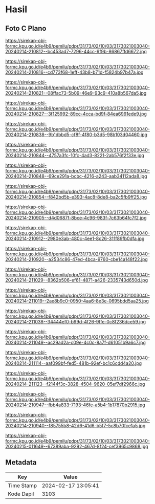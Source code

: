 # Hasil

## Foto C Plano

https://sirekap-obj-formc.kpu.go.id/e4b9/pemilu/pdpr/31/73/02/10/03/3173021003040-20240214-210812--bc453ad7-7296-44cc-9f9b-86867ffd6672.jpg

https://sirekap-obj-formc.kpu.go.id/e4b9/pemilu/pdpr/31/73/02/10/03/3173021003040-20240214-210816--cd773f68-1eff-43b8-b71d-f5824b97b47a.jpg

https://sirekap-obj-formc.kpu.go.id/e4b9/pemilu/pdpr/31/73/02/10/03/3173021003040-20240214-210821--08ffac73-5b09-46e9-93c9-410a8b567da5.jpg

https://sirekap-obj-formc.kpu.go.id/e4b9/pemilu/pdpr/31/73/02/10/03/3173021003040-20240214-210827--3f125992-89cc-4cca-bd9f-84ea6991ede9.jpg

https://sirekap-obj-formc.kpu.go.id/e4b9/pemilu/pdpr/31/73/02/10/03/3173021003040-20240214-210838--9b1dbbd5-cf8f-4f80-b3d5-98b103d04460.jpg

https://sirekap-obj-formc.kpu.go.id/e4b9/pemilu/pdpr/31/73/02/10/03/3173021003040-20240214-210844--4757a3fc-10fc-4ad3-8221-2ab576f2f33e.jpg

https://sirekap-obj-formc.kpu.go.id/e4b9/pemilu/pdpr/31/73/02/10/03/3173021003040-20240214-210848--69ce291a-bcbc-4216-a243-aab34112ada8.jpg

https://sirekap-obj-formc.kpu.go.id/e4b9/pemilu/pdpr/31/73/02/10/03/3173021003040-20240214-210854--f842bd5b-e393-4ac8-8de8-ba2c5fb9ff25.jpg

https://sirekap-obj-formc.kpu.go.id/e4b9/pemilu/pdpr/31/73/02/10/03/3173021003040-20240214-210905--d4d0687f-8bce-4c96-983f-7c63b64fc7f2.jpg

https://sirekap-obj-formc.kpu.go.id/e4b9/pemilu/pdpr/31/73/02/10/03/3173021003040-20240214-210912--2980e3ab-480c-4ee1-8c26-311f89fb0dfa.jpg

https://sirekap-obj-formc.kpu.go.id/e4b9/pemilu/pdpr/31/73/02/10/03/3173021003040-20240214-210920--a2534c86-47ed-4bca-9760-cbe14a148f22.jpg

https://sirekap-obj-formc.kpu.go.id/e4b9/pemilu/pdpr/31/73/02/10/03/3173021003040-20240214-211029--8362b506-ef61-4871-a426-2335743d650d.jpg

https://sirekap-obj-formc.kpu.go.id/e4b9/pemilu/pdpr/31/73/02/10/03/3173021003040-20240214-211019--2ae8b9c0-0950-4aa6-8e3e-0695bdd5aa25.jpg

https://sirekap-obj-formc.kpu.go.id/e4b9/pemilu/pdpr/31/73/02/10/03/3173021003040-20240214-211038--34444ef0-b99d-4f26-9ffe-0c8f236dce59.jpg

https://sirekap-obj-formc.kpu.go.id/e4b9/pemilu/pdpr/31/73/02/10/03/3173021003040-20240214-211049--ac29ad2a-c09e-4c0c-8a7f-d61051b9a6c7.jpg

https://sirekap-obj-formc.kpu.go.id/e4b9/pemilu/pdpr/31/73/02/10/03/3173021003040-20240214-211114--aaf099bf-fed5-481b-92ef-bc1c6cdd4a20.jpg

https://sirekap-obj-formc.kpu.go.id/e4b9/pemilu/pdpr/31/73/02/10/03/3173021003040-20240214-211123--f2144f3c-3828-4504-9620-05ef7df2966c.jpg

https://sirekap-obj-formc.kpu.go.id/e4b9/pemilu/pdpr/31/73/02/10/03/3173021003040-20240214-210947--fbb4a833-7193-46fe-a5b4-1b17870b2915.jpg

https://sirekap-obj-formc.kpu.go.id/e4b9/pemilu/pdpr/31/73/02/10/03/3173021003040-20240214-210940--f85755b8-42d6-41d6-b5f7-5c8b70fce1a5.jpg

https://sirekap-obj-formc.kpu.go.id/e4b9/pemilu/pdpr/31/73/02/10/03/3173021003040-20240215-011649--67389aba-9292-467d-8f24-cef3965c9868.jpg


## Metadata

| Key        | Value               |
| ---------- | ------------------- |
| Time Stamp | 2024-02-17 13:05:41 |
| Kode Dapil | 3103                |



